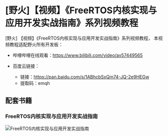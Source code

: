 []([野火]【视频】《FreeRTOS内核实现与应用开发实战指南》系列视频教程)

# [野火]【视频】《FreeRTOS内核实现与应用开发实战指南》系列视频教程
[野火] 【视频】《FreeRTOS内核实现与应用开发实战指南》系列视频教程，
本视频教程适配野火所有开发板：

- 哔哩哔哩在线观看：https://www.bilibili.com/video/av57449565


- 百度云链接：
    * 链接：https://pan.baidu.com/s/1ABhcbSxQm74-JQ-2e9HEGw 
    * 提取码：emqh 

## 配套书籍

### FreeRTOS内核实现与应用开发实战指南
![FreeRTOS内核实现与应用开发实战指南](https://raw.githubusercontent.com/wiki/Embdefire/products/images/野火开源图书专栏/FreeRTOS内核实现与应用开发实战指南——基于STM32.jpg)